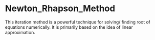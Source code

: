 # Newton_Rhapson_Method
This iteration method is a powerful technique for solving/ finding root of equations numerically. It is primarily based on the idea of linear approximation. 
